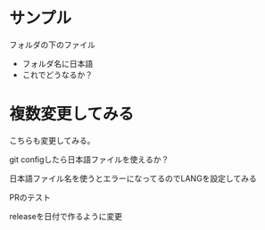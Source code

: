 # サンプル

フォルダの下のファイル

- フォルダ名に日本語
- これでどうなるか？

# 複数変更してみる

こちらも変更してみる。

git configしたら日本語ファイルを使えるか？

日本語ファイル名を使うとエラーになってるのでLANGを設定してみる

PRのテスト

releaseを日付で作るように変更
